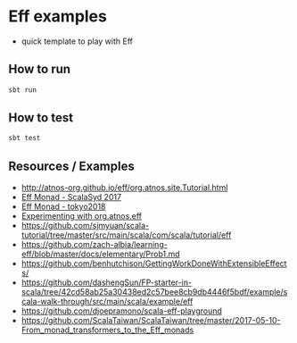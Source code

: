 # Eff examples

- quick template to play with Eff


## How to run

```sh
sbt run
```

## How to test

```sh
sbt test
```

## Resources / Examples

- http://atnos-org.github.io/eff/org.atnos.site.Tutorial.html
- [Eff Monad - ScalaSyd 2017](https://github.com/caobinzi/scalasyd/tree/master/20171108)
- [Eff Monad - tokyo2018](https://github.com/paidy/talks/tree/1ed6d5fbb3ee85fb2d7fef7dd58a79f215943257/docs/tokyo2018-eff)
- [Experimenting with org.atnos.eff](https://github.com/jozic/eff-test)
- https://github.com/sjmyuan/scala-tutorial/tree/master/src/main/scala/com/scala/tutorial/eff
- https://github.com/zach-albia/learning-eff/blob/master/docs/elementary/Prob1.md
- https://github.com/benhutchison/GettingWorkDoneWithExtensibleEffects/
- https://github.com/dashengSun/FP-starter-in-scala/tree/42cd58ab25a30438ed2c57bee8cb9db4446f5bdf/example/scala-walk-through/src/main/scala/example/eff
- https://github.com/djoepramono/scala-eff-playground
- https://github.com/ScalaTaiwan/ScalaTaiwan/tree/master/2017-05-10-From_monad_transformers_to_the_Eff_monads



